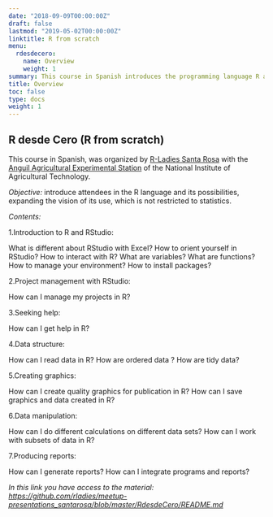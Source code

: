 ```yaml
---
date: "2018-09-09T00:00:00Z"
draft: false
lastmod: "2019-05-02T00:00:00Z"
linktitle: R from scratch
menu:
  rdesdecero:
    name: Overview
    weight: 1
summary: This course in Spanish introduces the programming language R and concepts of ordering and cleaning of data, visualization and reporting. 
title: Overview
toc: false
type: docs
weight: 1
---
```


## R desde Cero (R from scratch)

This course in Spanish, was organized by [R-Ladies Santa Rosa](https://twitter.com/RLadiesSR)  with the [Anguil Agricultural Experimental Station](https://twitter.com/intaanguil) of the National Institute of Agricultural Technology.

*Objective:* introduce attendees in the R language and its possibilities, expanding the vision of its use, which is not restricted to statistics.

*Contents:*

1.Introduction to R and RStudio: 

  What is different about RStudio with Excel?
  How to orient yourself in RStudio?
  How to interact with R?
  What are variables?
  What are functions?
  How to manage your environment?
  How to install packages?

2.Project management with RStudio:

  How can I manage my projects in R?

3.Seeking help:

  How can I get help in R?


4.Data structure:

  How can I read data in R?
  How are ordered data ?
  How are tidy data?


5.Creating graphics:

  How can I create quality graphics for publication in R?
  How can I save graphics and data created in R?

6.Data manipulation:

  How can I do different calculations on different data sets?
  How can I work with subsets of data in R? 

7.Producing reports:

  How can I generate reports?
  How can I integrate programs and reports?

*In this link you have access to the material: https://github.com/rladies/meetup-presentations_santarosa/blob/master/RdesdeCero/README.md*
